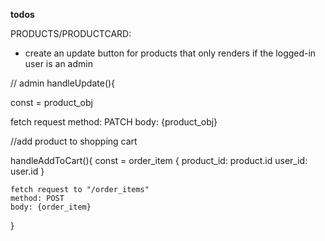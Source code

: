 __todos__

PRODUCTS/PRODUCTCARD: 
- create an update button for products that only renders if the logged-in user is an admin

// admin 
handleUpdate(){

const = product_obj

fetch request 
method: PATCH
body: {product_obj}

//add product to shopping cart

handleAddToCart(){
    const = order_item {
        product_id: product.id 
        user_id: user.id
    }

    fetch request to "/order_items"
    method: POST
    body: {order_item}
}



